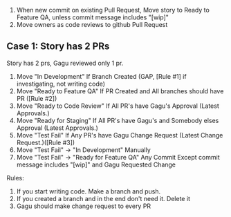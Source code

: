 1. When new commit on existing Pull Request, Move story to Ready to Feature QA, unless commit message includes "[wip]"
2. Move owners as code reviews to github Pull Request

## Case 1: Story has 2 PRs

Story has 2 prs,
Gagu reviewed only 1 pr.

1. Move "In Development"
   If Branch Created (GAP, [Rule #1] if investigating, not writing code)
2. Move "Ready to Feature QA"
   If PR Created and All branches should have PR ([Rule #2])
3. Move "Ready to Code Review"
   If All PR's have Gagu's Approval (Latest Approvals.)
4. Move "Ready for Staging"
   If All PR's have Gagu's and Somebody elses Approval (Latest Approvals.)
5. Move "Test Fail"
   If Any PR's have Gagu Change Request (Latest Change Request.)([Rule #3])
6. Move "Test Fail" -> "In Development"
   Manually
7. Move "Test Fail" -> "Ready for Feature QA"
   Any Commit Except commit message includes "[wip]" and Gagu Requested Change

Rules:

1. If you start writing code. Make a branch and push.
2. If you created a branch and in the end don't need it. Delete it
3. Gagu should make change request to every PR
